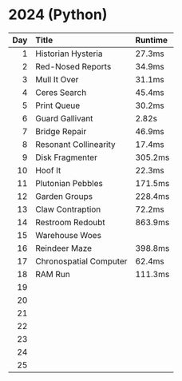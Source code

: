 # 2024 (Python)

| Day  | Title                           | Runtime |
| -:   | :-                              | :-      |
| 1    | Historian Hysteria              | 27.3ms  |
| 2    | Red-Nosed Reports               | 34.9ms  |
| 3    | Mull It Over                    | 31.1ms  |
| 4    | Ceres Search                    | 45.4ms  |
| 5    | Print Queue                     | 30.2ms  |
| 6    | Guard Gallivant                 | 2.82s   |
| 7    | Bridge Repair                   | 46.9ms  |
| 8    | Resonant Collinearity           | 17.4ms  |
| 9    | Disk Fragmenter                 | 305.2ms |
| 10   | Hoof It                         | 22.3ms  |
| 11   | Plutonian Pebbles               | 171.5ms |
| 12   | Garden Groups                   | 228.4ms |
| 13   | Claw Contraption                | 72.2ms  |
| 14   | Restroom Redoubt                | 863.9ms |
| 15   | Warehouse Woes                  |         |
| 16   | Reindeer Maze                   | 398.8ms |
| 17   | Chronospatial Computer          | 62.4ms  |
| 18   | RAM Run                         | 111.3ms |
| 19   |  |  |
| 20   |  |  |
| 21   |  |  |
| 22   |  |  |
| 23   |  |  |
| 24   |  |  |
| 25   |  |  |
